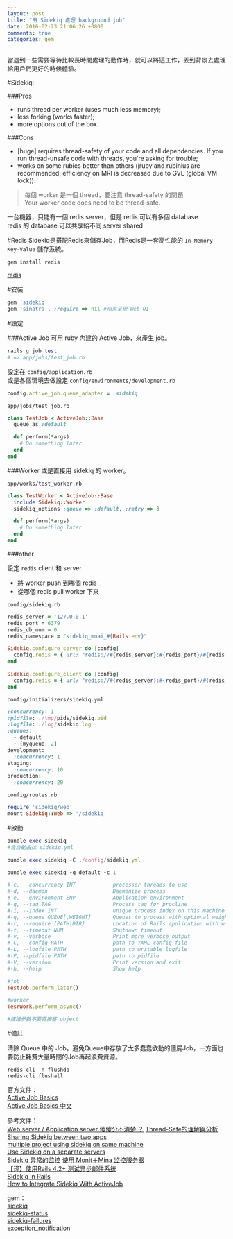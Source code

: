 ```yaml
---
layout: post
title: "用 Sidekiq 處理 background job"
date: 2016-02-23 21:06:26 +0800
comments: true
categories: gem
---
```


當遇到一些需要等待比較長時間處理的動作時，就可以將這工作，丟到背景去處理  
給用戶們更好的時候體驗。

<!-- more -->

#Sidekiq:

###Pros
* runs thread per worker (uses much less memory);
* less forking (works faster);
* more options out of the box.

###Cons
* [huge] requires thread-safety of your code and all dependencies. If you run thread-unsafe code with threads, you're asking for trouble;
* works on some rubies better than others (jruby and rubinius are recommended, efficiency on MRI is decreased due to GVL (global VM lock)).

>每個 worker 是一個 thread，要注意 thread-safety 的問題  
>Your worker code does need to be thread-safe.

一台機器，只能有一個 redis server，但是 redis 可以有多個 database  
redis 的 database 可以共享給不同 server shared

#Redis
Sidekiq是搭配Redis來儲存Job，而Redis是一套高性能的 `In-Memory Key-Value` 儲存系統。

```
gem install redis
```
[redis](http://redis.io/)

#安裝

```ruby
gem 'sidekiq'
gem 'sinatra', :require => nil #用來呈現 Web UI
```

#設定

###Active Job
可用 ruby 內建的 Active Job，來產生 job。 

```ruby
rails g job test
# => app/jobs/test_job.rb
```
設定在 `config/application.rb`  
或是各個環境去做設定 `config/environments/development.rb`

```ruby
config.active_job.queue_adapter = :sidekiq
```
`app/jobs/test_job.rb`

```ruby
class TestJob < ActiveJob::Base
  queue_as :default

  def perform(*args)
    # Do something later
  end
end
```

###Worker
或是直接用 sidekiq 的 worker。

`app/works/test_worker.rb`

```ruby
class TestWorker < ActiveJob::Base
  include Sidekiq::Worker
  sidekiq_options :queue => :default, :retry => 3

  def perform(*args)
    # Do something later
  end
end
```

###other

設定 `redis` client 和 server

* 將 worker push 到哪個 redis
* 從哪個 redis pull worker 下來

`config/sidekiq.rb`

```ruby
redis_server = '127.0.0.1'
redis_port = 6379
redis_db_num = 0
redis_namespace = "sidekiq_moai_#{Rails.env}"

Sidekiq.configure_server do |config|
  config.redis = { url: "redis://#{redis_server}:#{redis_port}/#{redis_db_num}", namespace: redis_namespace }
end

Sidekiq.configure_client do |config|
  config.redis = { url: "redis://#{redis_server}:#{redis_port}/#{redis_db_num}", namespace: redis_namespace, size: 25 }
end

```

`config/initializers/sidekiq.yml`

```ruby
:concurrency: 1
:pidfile: ./tmp/pids/sidekiq.pid
:logfile: ./log/sidekiq.log
:queues:
  - default
  - [myqueue, 2]
development:
  :concurrency: 1
staging:
  :concurrency: 10
production:
  :concurrency: 20
```

`config/routes.rb`

```ruby
require 'sidekiq/web'
mount Sidekiq::Web => '/sidekiq'
```

#啟動

```ruby
bundle exec sidekiq
#會自動去找 sidekiq.yml

bundle exec sidekiq -C ./config/sidekiq.yml
```

```ruby
bundle exec sidekiq -q default -c 1

#-c, --concurrency INT            processor threads to use
#-d, --daemon                     Daemonize process
#-e, --environment ENV            Application environment
#-g, --tag TAG                    Process tag for procline
#-i, --index INT                  unique process index on this machine
#-q, --queue QUEUE[,WEIGHT]       Queues to process with optional weights
#-r, --require [PATH|DIR]         Location of Rails application with workers or file to require
#-t, --timeout NUM                Shutdown timeout
#-v, --verbose                    Print more verbose output
#-C, --config PATH                path to YAML config file
#-L, --logfile PATH               path to writable logfile
#-P, --pidfile PATH               path to pidfile
#-V, --version                    Print version and exit
#-h, --help                       Show help
```

```ruby
#job
TestJob.perform_later()

#worker
TesrWork.perform_async()

#建議參數不要直接塞 object
```



#備註

清除 Queue 中的 Job，避免Queue中存放了太多蠢蠢欲動的僵屍Job，一方面也要防止耗費大量時間的Job再起浪費資源。  

```
redis-cli -n flushdb
redis-cli flushall
```

官方文件：  
[Active Job Basics](http://edgeguides.rubyonrails.org/active_job_basics.html)  
[Active Job Basics 中文](http://rails.ruby.tw/active_job_basics.html)

參考文件：    
[Web server / Application server 傻傻分不清楚 ？](http://michaelhsu.tw/2013/07/04/server/#Web_server_/_Application_server_傻傻分不清楚_？)
[Thread-Safe的理解與分析](http://aftcast.pixnet.net/blog/post/23786004-thread-safe%E7%9A%84%E7%90%86%E8%A7%A3%E8%88%87%E5%88%86%E6%9E%90)  
[Sharing Sidekiq between two apps](http://stackoverflow.com/questions/18892667/sharing-sidekiq-between-two-apps)  
[multiple project using sidekiq on same machine](https://codedecoder.wordpress.com/2014/02/27/multiple-project-single-sidekiq-daemon-instance-one-machine/)  
[Use Sidekiq on a separate servers](http://blog.nicolas-brousse.fr/articles/2015-07-15-test-1--sidekiq-on-separate-servers/)   
[Sidekiq 异常的监控](https://ruby-china.org/topics/18853)
[使用 Monit＋Mina 监控服务器](https://ruby-china.org/topics/23176)  
[【译】使用Rails 4.2+ 测试异步邮件系统](http://code.oneapm.com/ruby/2015/05/26/test-rails-mailer/)  
[Sidekiq in Rails](http://www.cnblogs.com/richard1234/p/3829074.html)  
[How to Integrate Sidekiq With ActiveJob](http://ruby-journal.com/how-to-integrate-sidekiq-with-activejob/)

gem：  
[sidekiq](https://github.com/mperham/sidekiq)  
[sidekiq-status](https://github.com/utgarda/sidekiq-status)  
[sidekiq-failures](https://github.com/mhfs/sidekiq-failures)   
[exception_notification](https://github.com/smartinez87/exception_notification)  